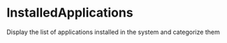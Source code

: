 InstalledApplications
=====================

Display the list of applications installed in the system and categorize them
